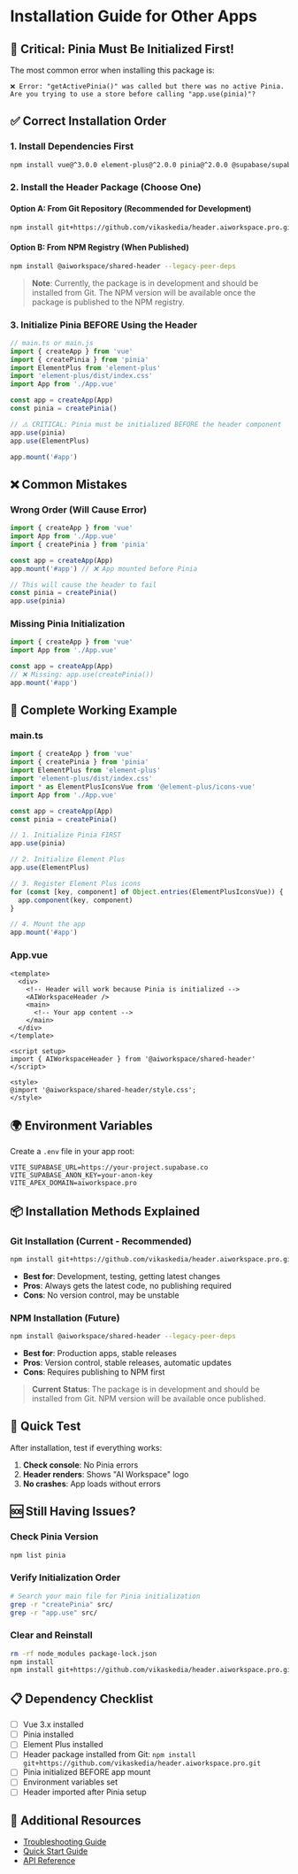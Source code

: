 # Installation Guide for Other Apps

## 🚨 **Critical: Pinia Must Be Initialized First!**

The most common error when installing this package is:
```
❌ Error: "getActivePinia()" was called but there was no active Pinia. 
Are you trying to use a store before calling "app.use(pinia)"?
```

## ✅ **Correct Installation Order**

### 1. Install Dependencies First
```bash
npm install vue@^3.0.0 element-plus@^2.0.0 pinia@^2.0.0 @supabase/supabase-js@^2.0.0
```

### 2. Install the Header Package (Choose One)

#### **Option A: From Git Repository (Recommended for Development)**
```bash
npm install git+https://github.com/vikaskedia/header.aiworkspace.pro.git
```

#### **Option B: From NPM Registry (When Published)**
```bash
npm install @aiworkspace/shared-header --legacy-peer-deps
```

> **Note**: Currently, the package is in development and should be installed from Git. The NPM version will be available once the package is published to the NPM registry.

### 3. Initialize Pinia BEFORE Using the Header
```typescript
// main.ts or main.js
import { createApp } from 'vue'
import { createPinia } from 'pinia'
import ElementPlus from 'element-plus'
import 'element-plus/dist/index.css'
import App from './App.vue'

const app = createApp(App)
const pinia = createPinia()

// ⚠️ CRITICAL: Pinia must be initialized BEFORE the header component
app.use(pinia)
app.use(ElementPlus)

app.mount('#app')
```

## ❌ **Common Mistakes**

### Wrong Order (Will Cause Error)
```typescript
import { createApp } from 'vue'
import App from './App.vue'
import { createPinia } from 'pinia'

const app = createApp(App)
app.mount('#app') // ❌ App mounted before Pinia

// This will cause the header to fail
const pinia = createPinia()
app.use(pinia)
```

### Missing Pinia Initialization
```typescript
import { createApp } from 'vue'
import App from './App.vue'

const app = createApp(App)
// ❌ Missing: app.use(createPinia())
app.mount('#app')
```

## 🔧 **Complete Working Example**

### main.ts
```typescript
import { createApp } from 'vue'
import { createPinia } from 'pinia'
import ElementPlus from 'element-plus'
import 'element-plus/dist/index.css'
import * as ElementPlusIconsVue from '@element-plus/icons-vue'
import App from './App.vue'

const app = createApp(App)
const pinia = createPinia()

// 1. Initialize Pinia FIRST
app.use(pinia)

// 2. Initialize Element Plus
app.use(ElementPlus)

// 3. Register Element Plus icons
for (const [key, component] of Object.entries(ElementPlusIconsVue)) {
  app.component(key, component)
}

// 4. Mount the app
app.mount('#app')
```

### App.vue
```vue
<template>
  <div>
    <!-- Header will work because Pinia is initialized -->
    <AIWorkspaceHeader />
    <main>
      <!-- Your app content -->
    </main>
  </div>
</template>

<script setup>
import { AIWorkspaceHeader } from '@aiworkspace/shared-header'
</script>

<style>
@import '@aiworkspace/shared-header/style.css';
</style>
```

## 🌍 **Environment Variables**

Create a `.env` file in your app root:
```env
VITE_SUPABASE_URL=https://your-project.supabase.co
VITE_SUPABASE_ANON_KEY=your-anon-key
VITE_APEX_DOMAIN=aiworkspace.pro
```

## 📦 **Installation Methods Explained**

### **Git Installation (Current - Recommended)**
```bash
npm install git+https://github.com/vikaskedia/header.aiworkspace.pro.git
```
- **Best for**: Development, testing, getting latest changes
- **Pros**: Always gets the latest code, no publishing required
- **Cons**: No version control, may be unstable

### **NPM Installation (Future)**
```bash
npm install @aiworkspace/shared-header --legacy-peer-deps
```
- **Best for**: Production apps, stable releases
- **Pros**: Version control, stable releases, automatic updates
- **Cons**: Requires publishing to NPM first

> **Current Status**: The package is in development and should be installed from Git. NPM version will be available once published.

## 🚀 **Quick Test**

After installation, test if everything works:

1. **Check console**: No Pinia errors
2. **Header renders**: Shows "AI Workspace" logo
3. **No crashes**: App loads without errors

## 🆘 **Still Having Issues?**

### Check Pinia Version
```bash
npm list pinia
```

### Verify Initialization Order
```bash
# Search your main file for Pinia initialization
grep -r "createPinia" src/
grep -r "app.use" src/
```

### Clear and Reinstall
```bash
rm -rf node_modules package-lock.json
npm install
npm install git+https://github.com/vikaskedia/header.aiworkspace.pro.git
```

## 📋 **Dependency Checklist**

- [ ] Vue 3.x installed
- [ ] Pinia installed
- [ ] Element Plus installed
- [ ] Header package installed from Git: `npm install git+https://github.com/vikaskedia/header.aiworkspace.pro.git`
- [ ] Pinia initialized BEFORE app mount
- [ ] Environment variables set
- [ ] Header imported after Pinia setup

## 🔗 **Additional Resources**

- [Troubleshooting Guide](./TROUBLESHOOTING.md)
- [Quick Start Guide](./QUICKSTART.md)
- [API Reference](./README.md#api-reference)
